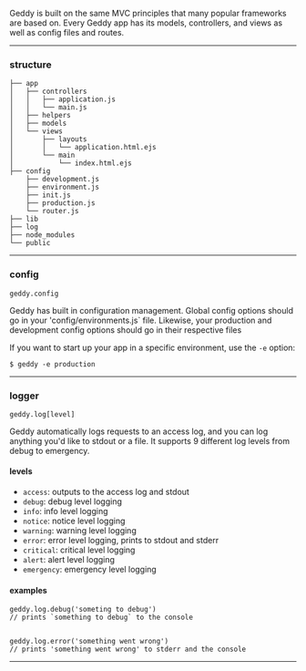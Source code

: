 Geddy is built on the same MVC principles that many popular frameworks are based on. Every Geddy app has its models, controllers, and views as well as config files and routes.

* * *

### structure

```
├── app
│   ├── controllers
│   │   ├── application.js
│   │   └── main.js
│   ├── helpers
│   ├── models
│   └── views
│       ├── layouts
│       │   └── application.html.ejs
│       └── main
│           └── index.html.ejs
├── config
    ├── development.js
    ├── environment.js
    ├── init.js
    ├── production.js
    └── router.js
├── lib
├── log
├── node_modules
└── public
```

* * *

### config
`geddy.config`

Geddy has built in configuration management. Global config options should go in your 'config/environments.js` file. Likewise, your production and development config options should go in their respective files

If you want to start up your app in a specific environment, use the `-e` option:

```
$ geddy -e production
```

* * *

### logger
`geddy.log[level]`

Geddy automatically logs requests to an access log, and you can log anything you'd like to stdout or a file. It supports 9 different log levels from debug to emergency.

#### levels
- `access`: outputs to the access log and stdout
- `debug`: debug level logging
- `info`: info level logging
- `notice`: notice level logging
- `warning`: warning level logging
- `error`: error level logging, prints to stdout and stderr
- `critical`: critical level logging
- `alert`: alert level logging
- `emergency`: emergency level logging

#### examples
```
geddy.log.debug('someting to debug')
// prints `something to debug` to the console


geddy.log.error('something went wrong')
// prints 'something went wrong' to stderr and the console
```

* * *
